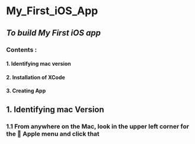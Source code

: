 # My_First_iOS_App

<h2><i> To build My First iOS app </i></h2>

<h3> Contents : </h3>
<h4> 1. Identifying mac version </h4>
<h4> 2. Installation of XCode </h4>
<h4> 3. Creating App </h4>

<h2><b> 1. Identifying mac Version </b></h2>

<h3> 1.1 From anywhere on the Mac, look in the upper left corner for the  Apple menu and click that </h3>
<img src="">
